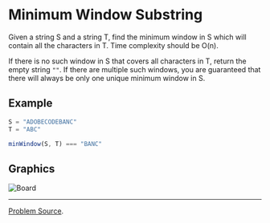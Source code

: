 # Minimum Window Substring

Given a string S and a string T, find the minimum window in S which will contain all the characters 
in T. Time complexity should be O(n).

If there is no such window in S that covers all characters in T, return the empty string `""`. If 
there are multiple such windows, you are guaranteed that there will always be only one unique 
minimum window in S.

Example
-------

```javascript
S = "ADOBECODEBANC"
T = "ABC"

minWindow(S, T) === "BANC"
```

Graphics
--------

![Board](https://user-images.githubusercontent.com/4989256/33948370-58167424-e02f-11e7-95fa-34fad7de9771.png)

---

[Problem Source](https://www.hackerrank.com/contests/hourrank-24/challenges/mutual-indivisibility/).